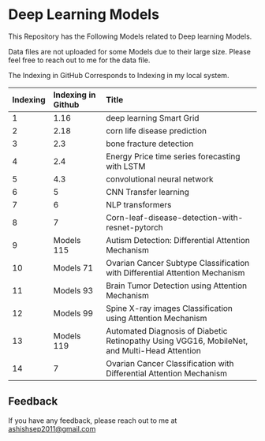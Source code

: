 
# Deep Learning Models

This Repository has the Following Models related to Deep learning Models.

Data files are not uploaded for some Models due to their large size. Please feel free to reach out to me for the data file.

The Indexing in GitHub Corresponds to Indexing in my local system.











| Indexing| Indexing in Github     | Title                |
| :-------- | :------- | :------------------------- |
| 1 | 1.16 |deep learning Smart Grid
| 2 | 2.18 | corn life disease prediction
 | 3 | 2.3 |bone fracture detection |
| 4 | 2.4 | Energy Price time series forecasting with LSTM |
| 5 | 4.3 | convolutional neural network |
| 6 | 5 | CNN Transfer learning |
| 7 | 6 | NLP transformers |
| 8 | 7 | Corn-leaf-disease-detection-with-resnet-pytorch |
| 9 | Models 115 | Autism Detection: Differential Attention Mechanism |
| 10 | Models 71  | Ovarian Cancer Subtype Classification with Differential Attention Mechanism |
| 11 | Models 93 | Brain Tumor Detection using Attention Mechanism  |
| 12 | Models 99 | Spine X-ray images Classification using Attention Mechanism |
| 13 | Models 119 | Automated Diagnosis of Diabetic Retinopathy Using VGG16, MobileNet, and Multi-Head Attention  |
| 14 | 7 | Ovarian Cancer  Classification  with Differential Attention Mechanism  |










## Feedback

If you have any feedback, please reach out to me at ashishsep2011@gmail.com

